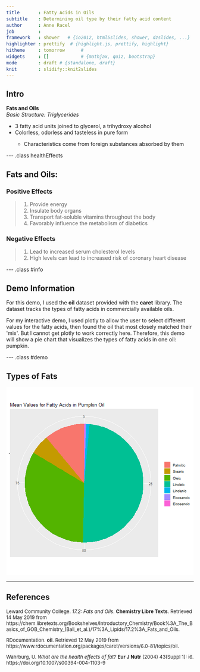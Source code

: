 ```yaml
---
title       : Fatty Acids in Oils
subtitle    : Determining oil type by their fatty acid content
author      : Anne Racel
job         : 
framework   : shower   # {io2012, html5slides, shower, dzslides, ...}
highlighter : prettify  # {highlight.js, prettify, highlight}
hitheme     : tomorrow      # 
widgets     : []            # {mathjax, quiz, bootstrap}
mode        : draft # {standalone, draft}
knit        : slidify::knit2slides
---
```


## Intro

<b> Fats and Oils</b><br/>
<i>Basic Structure: Triglycerides</i>
<ul>
<li>3 fatty acid units joined to glycerol, a trihydroxy alcohol</li>
<li>Colorless, odorless and tasteless in pure form</li>
<ul>
<li>Characteristics come from foreign substances absorbed by them</li>
</ul></ul>

--- .class healthEffects
## Fats and Oils:

<h3>Positive Effects</h3>

> 1. Provide energy
> 2. Insulate body organs
> 3. Transport fat-soluble vitamins throughout the body
> 4. Favorably influence the metabolism of diabetics

<h3>Negative Effects</h3>

> 1. Lead to increased serum cholesterol levels
> 2. High levels can lead to increased risk of coronary heart disease

--- .class #info
## Demo Information

For this demo, I used the <b>oil</b> dataset provided with the <b>caret</b>
library. The dataset tracks the types of fatty acids in commercially available 
oils.

For my interactive demo, I used plotly to allow the user to select different
values for the fatty acids, then found the oil that most closely matched their 'mix'. But I cannot get plotly to work correctly here. Therefore, this demo will show a pie chart that visualizes the types of fatty acids in one oil: pumpkin.


--- .class #demo
## Types of Fats

![plot of chunk unnamed-chunk-1](assets/fig/unnamed-chunk-1-1.png)

---
## References
<div style="font-size:small">
<p>Leward Community College. <i>17.2: Fats and Oils</i>. <b>Chemistry Libre Texts</b>. Retrieved 14 May 2019 from https://chem.libretexts.org/Bookshelves/Introductory_Chemistry/Book%3A_The_Basics_of_GOB_Chemistry_(Ball_et_al.)/17%3A_Lipids/17.2%3A_Fats_and_Oils.</p>
<p>RDocumentation. <b>oil</b>. Retrieved 12 May 2019 from https://www.rdocumentation.org/packages/caret/versions/6.0-81/topics/oil.</p>
<p>Wahrburg, U. <i>What are the health effects of fat?</i> <b>Eur J Nutr</b> (2004) 43(Suppl 1): i6. https://doi.org/10.1007/s00394-004-1103-9</p>
</div>




